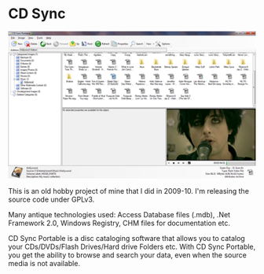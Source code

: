 # CD Sync

![](ScreenCaps/screenshot1_large.png)

This is an old hobby project of mine that I did in 2009-10. I'm releasing the source code under GPLv3.

Many antique technologies used: Access Database files (.mdb), .Net Framework 2.0, Windows Registry, CHM files for documentation etc.

CD Sync Portable is a disc cataloging software that allows you to catalog your CDs/DVDs/Flash Drives/Hard drive Folders etc. With CD Sync Portable, you get the ability to browse and search your data, even when the source media is not available.